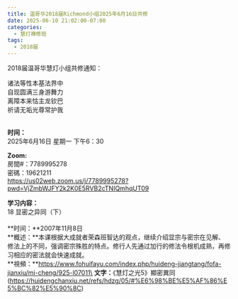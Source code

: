 ```yaml
---
title: 温哥华2018届Richmond小组2025年6月16日共修
date: 2025-06-10 21:02:00-07:00
categories:
  - 慧灯禅修班
tags:
  - 2018届
---
```

2018届温哥华慧灯小组共修通知：

诸法等性本基法界中\
自现圆满三身游舞力\
离障本来怙主龙钦巴\
祈请无垢光尊常护我

\
**时间：**\
2025年6月16日 星期一 下午6：30

**Zoom:**\
房間#：7789995278\
密碼：19621211\
https://us02web.zoom.us/j/7789995278?pwd=VjZmbWJFY2k2K0E5RVB2cTNIQmhqUT09

**学习内容：**\
18 显密之异同（下）\
\
**时间：**2007年11月8日\
**概述：**本课根据大成就者荣森班智达的观点，继续介绍显宗与密宗在见解、修法上的不同，强调密宗殊胜的特点。修行人先通过加行的修法令根机成熟，再修习相应的密法就会快速成就。\
**視頻：**https://www.fohuifayu.com/index.php/huideng-jiangtang/fofa-jianxiu/mi-cheng/925-l07011\
**文字：**《慧灯之光5》顯密異同(https://huidengchanxiu.net/refs/hdzg/05/#%E6%98%BE%E5%AF%86%E5%BC%82%E5%90%8C)
